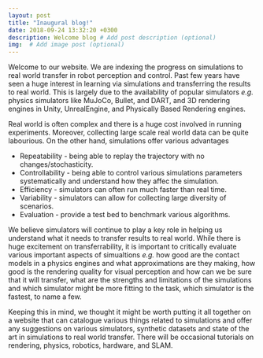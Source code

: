 ```yaml
---
layout: post
title: "Inaugural blog!"
date: 2018-09-24 13:32:20 +0300
description: Welcome blog # Add post description (optional)
img:  # Add image post (optional)
---
```


Welcome to our website. We are indexing the progress on simulations to real world transfer in robot perception and control. Past few years have seen a huge interest in learning via simulations and transferring the results to real world. This is largely due to the availability of popular simulators *e.g.* physics simulators like MuJoCo, Bullet, and DART, and 3D rendering engines in Unity, UnrealEngine, and Physically Based Rendering engines.

Real world is often complex and there is a huge cost involved in running experiments. Moreover, collecting large scale real world data can be quite labourious. On the other hand, simulations offer various advantages

* Repeatability - being able to replay the trajectory with no changes/stochasticity.
* Controllability - being able to control various simulations parameters systematically and understand how they affec the simulation. 
* Efficiency - simulators can often run much faster than real time. 
* Variability - simulators can allow for collecting large diversity of scenarios.
* Evaluation - provide a test bed to benchmark various algorithms.


We believe simulators will continue to play a key role in helping us understand what it needs to transfer results to real world. While there is huge excitement on transferrability, it is important to critically evaluate various important aspects of simualtions *e.g.* how good are the contact models in a physics engines and what approximations are they making, how good is the rendering quality for visual perception and how can we be sure that it will transfer, what are the strengths and limitations of the simulations and which simulator might be more fitting to the task, which simulator is the fastest, to name a few.

Keeping this in mind, we thought it might be worth putting it all together on a website that can catalogue various things related to simulations and offer any suggestions on various simulators, synthetic datasets and state of the art in simulations to real world transfer. There will be occasional tutorials on rendering, physics, robotics, hardware, and SLAM.



<!--{% highlight ruby %}
def print_hi(name)
  puts "Hi, #{name}"
end
print_hi('Tom')
#=> prints 'Hi, Tom' to STDOUT.
{% endhighlight %}

-->